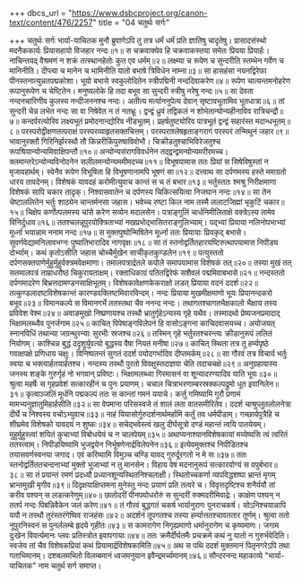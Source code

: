 +++
dbcs_url = "https://www.dsbcproject.org/canon-text/content/476/2257"
title = "04 चतुर्थः सर्गः"

+++
चतुर्थः सर्गः
भार्या-याचितक
मुनौ ब्रुवाणेऽपि तु तत्र धर्मं धर्मं प्रति ज्ञातिषु चादृतेषु। 
प्रासादसंस्थो मदनैककार्यः प्रियासहायो विजहार नन्दः॥१॥
स चक्रवाक्येव हि चक्रवाकस्तया समेतः प्रियया प्रियार्हः। 
नाचिन्तयद् वैश्रमणं न शक्रं तत्स्थानहेतोः कुत एव धर्मम्॥२॥
लक्ष्म्या च रूपेण च सुन्दरीति स्तम्भेन गर्वेण च मानिनीति। 
दीप्त्या च मानेन च भामिनीति यातो बभाषे त्रिविधेन नाम्ना॥३॥
सा हासहंसा नयनद्विरेफा पीनस्तनात्युन्नतपद्मकोशा। 
भूयो बभासे स्वकुलोदितेन स्त्रीपद्मिनी नन्ददिवाकरेण॥४॥
रूपेण चात्यन्तमनोहरेण रूपानुरूपेण च चेष्टितेन।
मनुष्यलोके हि तदा बभूव सा सुन्दरी स्त्रीषु नरेषु नन्दः॥५॥
सा देवता नन्दनचारिणीव कुलस्य नन्दीजननश्च नन्दः। 
अतीत्य मर्त्याननुपेत्य देवान् सृष्टावभूतामिव भूतधात्रा॥६॥
तां सुन्दरी चेन्न लभेत नन्दः सा वा निषेवेत न तं नतभ्रूः। 
द्वन्द्वं ध्रुवं तद्विकलं न शोभेतान्योन्यहीनाविव रात्रिचन्द्रौ॥७॥
कन्दर्परत्योरिव लक्ष्यभूतं प्रमोदनान्द्योरिव नीडभूतम्।
प्रहर्षतुष्ट्योरिव पात्रभूतं द्वन्द्वं सहारंस्त मदान्धभूतम्॥८॥
परस्परोद्वीक्षणतत्पराक्षं परस्परव्याहृतसक्तचित्तम्। 
परस्पराश्लेषहृताङ्गरागं परस्परं तन्मिथुनं जहार॥९॥
भावानुरक्तौ गिरिनिर्झरस्थौ तौ किन्नरीकिंपुरुषाविवोभौ। 
चिक्रीडतुश्चाभिविरेजतुश्च रूपश्रियान्योन्यमिवाक्षिपन्तौ॥१०॥
अन्योन्यसंरागविवर्धनेन तद्द्वन्द्वमन्योन्यमरीरमच्च। 
क्लमान्तरेऽन्योन्यविनोदनेन सलीलमन्योन्यममीमदच्च॥११॥
विभूषयामास ततः प्रियां स सिषेविषुस्तां न मृजावहार्थम्।
स्वेनैव रूपेण विभूषिता हि विभूषणानामपि भूषणं सा॥१२॥
दत्त्वाथ सा दर्पणमस्य हस्ते ममाग्रतो धारय तावदेनम्। 
विशेषकं यावदहं करोमीत्युवाच कान्तं स च तं बभार॥१३॥
भर्तुस्ततः श्मश्रु निरीक्षमाणा विशेषकं सापि चकार तादृक्। 
निश्वासवातेन च दर्पणस्य चिकित्सयित्वा निजघान नन्दः॥१४॥
सा तेन चेष्टाललितेन भर्तुः शाठ्येन चान्तर्मनसा जहास। 
भवेच्च रुष्टा किल नाम तस्मै ललाटजिह्मां भृकुटिं चकार॥१५॥
चिक्षेप कर्णोत्पलमस्य चांसे करेण सव्येन मदालसेन। 
पत्राङ्गुलिं चार्धनिमीलिताक्षे वक्त्रेऽस्य तामेव विनिर्दुधाव॥१६॥
ततश्चलन्नूपुरयोक्त्रिताभ्यां नखप्रभोद्भासितराङ्गुलिभ्याम्। 
पद्‍भ्यां प्रियाया नलिनोपभाभ्यां मूर्ध्ना भयान्नाम ननाम नन्दः॥१७॥
स मुक्तपुष्पोन्मिषितेन मूर्ध्ना ततः प्रियायाः प्रियकृद् बभासे। 
सुवर्णवेद्यामनिलावभग्नः पुष्पातिभारादिव नागवृक्षः॥१८॥
सा तं स्तनोद्वर्तितहारयष्टिरुत्थापयामास निपीड्य दोर्भ्याम्। 
कथं कृतोऽसीति जहास चोच्चैर्मुखेन साचीकृतकुण्डलेन॥१९॥
पत्युस्ततो दर्पणसक्तपाणेर्मुहुर्मुहुर्वक्त्रमवेक्षमाणा। 
तमालपत्रार्द्रतले कपोले समापयामास विशेषकं तत्॥२०॥
तस्या मुखं तत् सतमालपत्रं ताम्राधरौष्ठं चिकुरायताक्षम्। 
रक्ताधिकाग्रं पतितद्विरेफं सशैवलं पद्ममिवाबभासे॥२१॥
नन्दस्ततो दर्पणमादरेण बिभ्रत्तदामण्डनसाक्षिभूतम्। 
विशेषकावेक्षणकेकराक्षो लडत् प्रियाया वदनं ददर्श॥२२॥
तत्कुण्डलादष्टविशेषकान्तं कारण्डवक्लिष्टमिवारविन्दम्। 
नन्दः प्रियाया मुखमीक्षमाणो भूयः प्रियानन्दकरो बभूव॥२३॥
विमानकल्पे स विमानगर्भे ततस्तथा चैव ननन्द नन्दः। 
तथागतश्चागतभैक्षकालो भैक्षाय तस्य प्रविवेश वेश्म॥२४॥
अवाङमुखो निष्प्रणायश्च तस्थौ भ्रातुर्गृहेऽन्यस्य गृहे यथैव। 
तस्मादथो प्रेष्यजनप्रमादाद् भिक्षामलब्ध्वैव पुनर्जगाम॥२५॥
काचित् पिपेषाङ्गविलेपनं हि वासोऽङ्गना काचिदवासयच्च। 
अयोजयत् स्नानविधिं तथान्या जग्रन्थुरन्याः सुरभीः स्रजश्च॥२६॥
तस्मिन् गृहे भर्तुरतश्चरन्त्यः क्रीडानुरूपं ललितं नियोगम्। 
काश्चिन्न बुद्धं ददृशुर्युवत्यो बुद्धस्य वैषा नियतं मनीषा॥२७॥
काचित् स्थिता तत्र तु हर्म्यपृष्ठे गवाक्षपक्षे प्रणिधाय चक्षुः। 
विनिष्पतन्तं सुगतं ददर्श पयोदगर्भादिव दीप्तमर्कम्॥२८॥
सा गौरवं तत्र विचार्य भर्तुः स्वया च भक्त्यार्हतयार्हतश्च। 
नन्दस्य तस्थौ पुरतो विवक्षुस्तदाज्ञया चेति तदाचचक्षे॥२९॥
अनुग्रहायास्य जनस्य शङ्के गुरुर्गृहं नो भगवान् प्रविष्टः।
भिक्षामलब्ध्वा गिरमासनं वा शून्यादरण्यादिव याति भूयः॥३०॥
श्रुत्वा महर्षेः स गृहप्रवेशं सत्कारहीनं च पुनः प्रयाणम्। 
चचाल चित्राभरणाम्बरस्रक्कल्पद्रुमो धूत इवानिलेन॥३१॥
कृत्वाञ्जलिं मूर्धनि पद्मकल्पं ततः स कान्तां गमनं ययाचे। 
कर्त्तु गमिष्यामि गुरौ प्रणामं मामभ्यनुज्ञातुमिहार्हसीति॥३२॥
सा वेपमाना परिसस्वजे तं शालं लता वातसमीरितेव। 
ददर्श चाश्रुप्लुतलोलनेत्रा दीर्घे च निश्वस्य वचोऽभ्युवाच॥३३॥
नाहं यियासोर्गुरुदर्शनार्थमर्हामि कर्तुं तव धर्मपीडाम्। 
गच्छार्यपुत्रैहि च शीघ्रमेव विशेषको यावदयं न शुष्कः॥३४॥
सचेद्भवेस्त्वं खलु दीर्घसूत्रो दण्डं महान्तं त्वयि पातयेयम्। 
मुहुर्मुहुस्त्वां शयितं कुचाभ्यां विबोधयेयं च न चालपेयम्॥३५॥
अथाप्यनाश्यानविशेषकायां मय्येष्यसि त्वं त्वरितं ततस्त्वाम्। 
निपीडयिष्यामि भुजद्वयेन निर्भूषणेनार्द्रविलेपनेन॥३६॥
इत्येवमुक्तश्च निपीडितश्च तयासवर्णस्वनया जगाद। 
एवं करिष्यामि विमुञ्च चण्डि यावद् गुरुर्दूरगतो न मे सः॥३७॥
ततः स्तनोद्वर्तिततचन्दनाभ्यां मुक्तो भुजाभ्यां न तु मानसेन। 
विहाय वेषं मदनानुरूपं सत्कारयोग्यं स वपुर्बभार॥३८॥
सा तं प्रयान्तं रमणं प्रदध्यौ प्रध्यानशून्यस्थितनिश्चलाक्षी। 
स्थितोच्चकर्णा व्यपविद्धशष्पा भ्रान्तं मृगम् भ्रान्तमुखी मृगीव॥३९॥
दिदृक्षयाक्षिप्तमना मुनेस्तु नन्दः प्रयाणं प्रति तत्वरे च। 
विवृत्तदृष्टिश्च शनैर्ययौ तां करीव पश्यन् स लडत्करेणुम्॥४०॥
छातोदरीं पीनपयोधरोरुं स सुन्दरीं रुक्मदरीमिवाद्रेः। 
काक्षेण पश्यन् न ततर्प नन्दः पिबन्निवैकेन जलं करेण॥४१॥
तं गौरवं बुद्धगतं चकर्ष भार्यानुरागः पुनराचकर्ष।
सोऽनिश्चयान्नापि ययौ न तस्थौ तुरंस्तरंगेष्विव राजहंसः॥४२॥
अदर्शनं तूपगतश्च तस्या हर्म्यात्ततश्चावततार तूर्णम्। 
श्रुत्वा ततो नूपुरनिस्वनं स पुनर्ललम्बे हृदये गृहीतः॥४३॥
स कामरागेण निगृह्यमाणो धर्मानुरागेण च कृष्यमाणः। 
जगाम दुःखेन विवर्त्यमानः प्लवः प्रतिस्त्रोत इवापगायाः॥४४॥
ततः क्रमैर्दीर्घतमैः प्रचक्रमे कथं नु यातो न गुरुर्भवेदिति। 
स्वजेय तां चैव विशेषकप्रियां कथं प्रियामार्द्रविशेषकामिति॥४५॥
अथ स पथि ददर्श मुक्तमानं पितृनगरेऽपि तथा गताभिमानम्। 
दशबलमभितो विलम्बमानं ध्वजमनुयान इवैन्द्रमर्च्यमानम्॥४६॥
सौन्दरनन्द महाकाव्ये  "भार्या-याचितक" नाम चतुर्थ सर्ग समाप्त।
